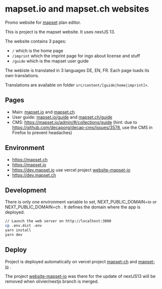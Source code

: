 # mapset.io and mapset.ch websites

Promo website for [mapset](https://editor.mapset.io/) plan editor.

This is project is the mapset website. It uses nextJS 13.

The website contains 3 pages:

- `/` which is the home page
- `/imprint` which the imprint page for ingo about license and stuff
- `/guide` which is the mapset user guide

The webiste is translated in 3 languages DE, EN, FR. Each page loads its own translations.

Translations are available on folder `src/content/[guide|home|imprint]>`.

## Pages

- Main: [mapset.io](https://mapset.io) and [mapset.ch](https://mapset.ch)
- User guide: [mapset.io/guide](https://mapset.io/guide/) and [mapset.ch/guide](https://mapset.ch/guide/)
- CMS: https://mapset.io/admin/#/collections/guide (hint: due to https://github.com/decaporg/decap-cms/issues/3578, use the CMS in Firefox to prevent headaches)

## Environment

- <https://mapset.ch>
- <https://mapset.io>
- <https://dev.mapset.io> use vercel project [website-mapset-io](https://vercel.com/geops/website-mapset-io)
- <https://dev.mapset.ch>

## Development

There is only one environment variable to set, NEXT_PUBLIC_DOMAIN=io or NEXT_PUBLIC_DOMAIN=ch . It defines the domain where the app is deployed.

```bash
// Launch the web server on http://localhost:3000
cp .env.dist .env
yarn install
yarn dev
```

## Deploy

Project is deployed automatically on vercel project [mapset-ch](https://vercel.com/geops/mapset-ch) and [mapset-io](https://vercel.com/geops/mapset-io) .

The project [website-mapset-io](https://vercel.com/geops/website-mapset-io) was there for the update of nextJS13 will be removed when olivier/nextjs branch is merged.

